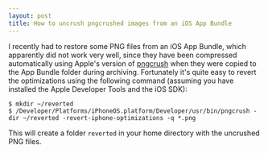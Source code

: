 ```yaml
---
layout: post
title: How to uncrush pngcrushed images from an iOS App Bundle
---
```


I recently had to restore some PNG files from an iOS App Bundle, which apparently did not work very well, since they have been compressed automatically using Apple's version of [pngcrush](http://pmt.sourceforge.net/pngcrush/) when they were copied to the App Bundle folder during archiving. Fortunately it's quite easy to revert the optimizations using the following command (assuming you have installed the Apple Developer Tools and the iOS SDK):

```
$ mkdir ~/reverted
$ /Developer/Platforms/iPhoneOS.platform/Developer/usr/bin/pngcrush -dir ~/reverted -revert-iphone-optimizations -q *.png
```

This will create a folder `reverted` in your home directory with the uncrushed PNG files.
